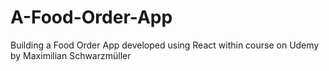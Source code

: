 # A-Food-Order-App
Building a Food Order App developed using React within course on Udemy by Maximilian Schwarzmüller
